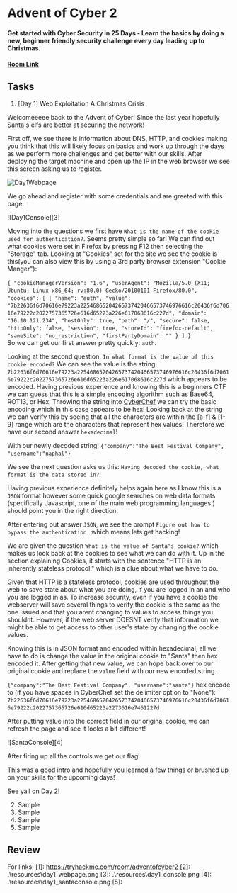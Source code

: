 # Advent of Cyber 2
#### Get started with Cyber Security in 25 Days - Learn the basics by doing a new, beginner friendly security challenge every day leading up to Christmas.
#### [Room Link](1)

## Tasks
1. [Day 1] Web Exploitation A Christmas Crisis

Welcomeeeee back to the Advent of Cyber! Since the last year hopefully Santa's elfs are better at securing the network!

First off, we see there is information about DNS, HTTP, and cookies making you think that this will likely focus on basics and work up through the days as we perform more challenges and get better with our skills. After deploying the target machine and open up the IP in the web browser we see this screen asking us to register.

 ![Day1Webpage](2)

We go ahead and register with some credentials and are greeted with this page:

  ![Day1Console][3]

Moving into the questions we first have `What is the name of the cookie used for authentication?`.
Seems pretty simple so far! We can find out what cookies were set in Firefox by pressing F12 then selecting the "Storage" tab.
Looking at "Cookies" set for the site we see the cookie is this(you can also view this by using a 3rd party browser extension "Cookie Manger"):

`{
 "cookieManagerVersion": "1.6",
 "userAgent": "Mozilla/5.0 (X11; Ubuntu; Linux x86_64; rv:80.0) Gecko/20100101 Firefox/80.0",
 "cookies": [
 {
  "name": "auth",
  "value": "7b22636f6d70616e79223a22546865204265737420466573746976616c20436f6d70616e79222c2022757365726e616d65223a226e617068616c227d",
  "domain": "10.10.121.234",
  "hostOnly": true,
  "path": "/",
  "secure": false,
  "httpOnly": false,
  "session": true,
  "storeId": "firefox-default",
  "sameSite": "no_restriction",
  "firstPartyDomain": ""
 }
]
}`  
So we can get our first answer pretty quickly: `auth`.

Looking at the second question: `In what format is the value of this cookie encoded?`
We can see the value is the string `7b22636f6d70616e79223a22546865204265737420466573746976616c20436f6d70616e79222c2022757365726e616d65223a226e617068616c227d` which appears to be encoded. Having previous experience and knowing this is a beginners CTF we can guess that this is a simple encoding algorithm such as Base64, ROT13, or Hex. Throwing the string into [CyberChef](https://gchq.github.io/CyberChef/) we can try the basic encoding which in this case appears to be hex! Looking back at the string we can verify this by seeing that all the characters are within the [a-f] & [1-9] range which are the characters that represent hex values! Therefore we have our second answer `hexadecimal`!

With our newly decoded string:
`{"company":"The Best Festival Company", "username":"naphal"}`

We see the next question asks us this: `Having decoded the cookie, what format is the data stored in?`.

Having previous experience definitely helps again here as I know this is a `JSON` format however some quick  google searches on web data formats (specifically Javascript, one of the main web programming languages ) should point you in the right direction.

  After entering out answer `JSON`, we see the prompt `Figure out how to bypass the authentication.` which means lets get hacking!

  We are given the question `What is the value of Santa's cookie?` which makes us look back at the cookies to see what we can do with it. Up in the section explaining Cookies, it starts with the sentence "HTTP is an inherently stateless protocol." which is a clue about what we have to do.

  Given that HTTP is a stateless protocol, cookies are used throughout the web to save state about what you are doing, if you are logged in an and who you are logged in as. To increase security, even if you have a cookie the webserver will save several things to verify the cookie is the same as the one issued and that you arent changing to values to access things you shouldnt. However, if the web server DOESNT verify that information we might be able to get access to other user's state by changing the cookie values.

  Knowing this is in JSON format and encoded within hexadecimal, all we have to do is change the value in the original cookie to "Santa" then hex encoded it. After getting that new value, we can hope back over to our original cookie and replace the `value` field with our new encoded string.

  `{"company":"The Best Festival Company", "username":"santa"}`
  hex encode to (if you have spaces in CyberChef set the delimiter option to "None"):
  `7b22636f6d70616e79223a22546865204265737420466573746976616c20436f6d70616e79222c2022757365726e616d65223a2273616e7461227d`

After putting value into the correct field in our original cookie, we can refresh the page and see it looks a bit different!

 ![SantaConsole][4]

 After firing up all the controls we get our flag!

 This was a good intro and hopefully you learned a few things or brushed up on your skills for the upcoming days!

 See yall on Day 2!

2. Sample
3. Sample
4. Sample
5. Sample

## Review

For links:
[1]: https://tryhackme.com/room/adventofcyber2
[2]: .\resources\day1_webpage.png
[3]: .\resources\day1_console.png
[4]: .\resources\day1_santaconsole.png
[5]:
